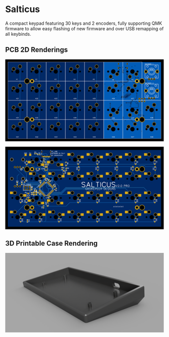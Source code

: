 # Salticus

A compact keypad featuring 30 keys and 2 encoders, fully supporting QMK firmware to allow easy flashing of new firmware and over USB remapping of all keybinds.

## PCB 2D Renderings

![Top view](./SalticusPro.PCB.v2.0.Topview.jpg)

![Bottom view](./SalticusPro.PCB.v2.0.Bottomview.jpg)

## 3D Printable Case Rendering

![Case renderings](./SalticusCaseRendering.png)